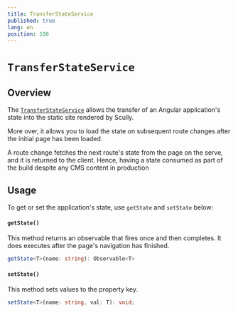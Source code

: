 ```yaml
---
title: TransferStateService
published: true
lang: en
position: 100
---
```


# `TransferStateService`

<div class="docs-link_table">
  <a class="view-in-repo" href="https://github.com/scullyio/scully/blob/main/libs/ng-lib/src/lib/transfer-state/transfer-state.service.ts"></a>
</div>

## Overview

The [`TransferStateService`](https://github.com/scullyio/scully/blob/main/libs/ng-lib/src/lib/transfer-state/transfer-state.service.ts) allows the transfer of an Angular application's state into the static site rendered by Scully.

More over, it allows you to load the state on subsequent route changes after the initial page has been loaded.

A route change fetches the next route's state from the page on the serve, and it is returned to the client. Hence, having a state consumed as part of the build despite any CMS content in production

## Usage

To get or set the application's state, use `getState` and `setState` below:

#### `getState()`

This method returns an observable that fires once and then completes. It does executes after the page's navigation has finished.

```typescript
getState<T>(name: string): Observable<T>
```

#### `setState()`

This method sets values to the property key.

```typescript
setState<T>(name: string, val: T): void;
```
